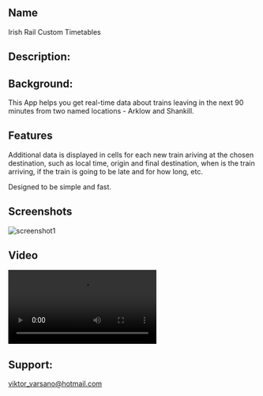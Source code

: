 ## Name
Irish Rail Custom Timetables

## Description:


## Background:
This App helps you get real-time data about trains leaving in the next 90 minutes from two named locations - Arklow and Shankill. 


## Features
Additional data is displayed in cells for each new train ariving at the chosen destination, such as local time, origin and final destination, when is the train arriving, if the train is going to be late and for how long, etc.

Designed to be simple and fast. 


## Screenshots
![screenshot1](https://github.com/ViktorVarsano/IrishRailCustomTimetables/blob/main/CustomScreenshot1.png?raw=true "screenshot1") 


## Video

![Irish Rail Custom Timetables Demo](https://github.com/ViktorVarsano/IrishRailCustomTimetables/blob/main/vv-test-4.mp4?raw=true "Demo1")

## Support:
viktor_varsano@hotmail.com
